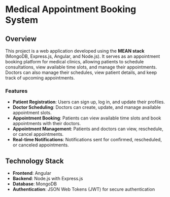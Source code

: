 # Medical Appointment Booking System

## Overview

This project is a web application developed using the **MEAN stack** (MongoDB, Express.js, Angular, and Node.js). It serves as an appointment booking platform for medical clinics, allowing patients to schedule consultations, view available time slots, and manage their appointments. Doctors can also manage their schedules, view patient details, and keep track of upcoming appointments.

### Features

- **Patient Registration**: Users can sign up, log in, and update their profiles.
- **Doctor Scheduling**: Doctors can create, update, and manage available appointment slots.
- **Appointment Booking**: Patients can view available time slots and book appointments with their doctors.
- **Appointment Management**: Patients and doctors can view, reschedule, or cancel appointments.
- **Real-time Notifications**: Notifications sent for confirmed, rescheduled, or canceled appointments.

## Technology Stack

- **Frontend**: Angular
- **Backend**: Node.js with Express.js
- **Database**: MongoDB
- **Authentication**: JSON Web Tokens (JWT) for secure authentication

